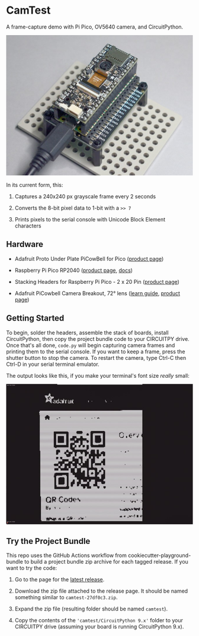 <!-- SPDX-License-Identifier: MIT -->
<!-- SPDX-FileCopyrightText: Copyright 2024 Sam Blenny -->
# CamTest

A frame-capture demo with Pi Pico, OV5640 camera, and CircuitPython.

![photo of Pi Pico and OV5640 camera module](hardware.jpg)

In its current form, this:

1. Captures a 240x240 px grayscale frame every 2 seconds

2. Converts the 8-bit pixel data to 1-bit with a `>> 7`

3. Prints pixels to the serial console with Unicode Block Element characters


## Hardware

- Adafruit Proto Under Plate PiCowBell for Pico
  ([product page](https://www.adafruit.com/product/5905))

- Raspberry Pi Pico RP2040
  ([product page](https://www.adafruit.com/product/4864),
  [docs](https://www.raspberrypi.com/documentation/microcontrollers/raspberry-pi-pico.html))

- Stacking Headers for Raspberry Pi Pico - 2 x 20 Pin
  ([product page](https://www.adafruit.com/product/5582))

- Adafruit PiCowbell Camera Breakout, 72° lens
  ([learn guide](https://learn.adafruit.com/adafruit-picowbell-camera-breakout),
  [product page](https://www.adafruit.com/product/5945))


## Getting Started

To begin, solder the headers, assemble the stack of boards, install
CircuitPython, then copy the project bundle code to your CIRCUITPY drive. Once
that's all done, `code.py` will begin capturing camera frames and printing them
to the serial console. If you want to keep a frame, press the shutter button to
stop the camera. To restart the camera, type Ctrl-C then Ctrl-D in your serial
terminal emulator.

The output looks like this, if you make your terminal's font size *really*
small:

![screenshot of terminal showing camera frame](guide-screenshot.jpg)


## Try the Project Bundle

This repo uses the GitHub Actions workflow from cookiecutter-playground-bundle
to build a project bundle zip archive for each tagged release. If you want to
try the code:

1. Go to the page for the
   [latest release](https://github.com/samblenny/camtest/releases).

2. Download the zip file attached to the release page. It should be named
   something similar to `camtest-27df0c3.zip`.

3. Expand the zip file (resulting folder should be named `camtest`).

4. Copy the contents of the `'camtest/CircuitPython 9.x'` folder to your
   CIRCUITPY drive (assuming your board is running CircuitPython 9.x).
